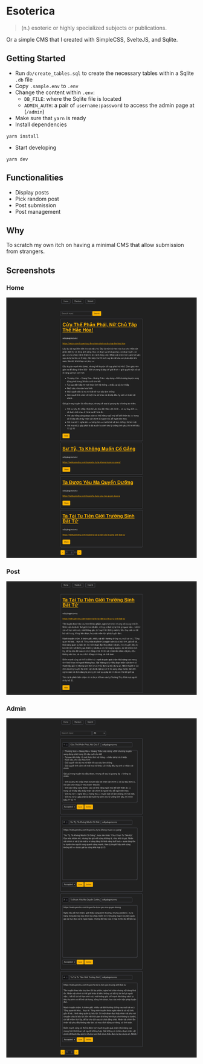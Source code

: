 # Esoterica

> (n.) esoteric or highly specialized subjects or publications.

Or a simple CMS that I created with SimpleCSS, SvelteJS, and Sqlite.

## Getting Started

- Run `db/create_tables.sql` to create the necessary tables within a Sqlite `.db` file
- Copy `.sample.env` to `.env`
- Change the content within `.env`:
  - `DB_FILE`: where the Sqlite file is located
  - `ADMIN_AUTH`: a pair of `username:password` to access the admin page at (`/admin`)
- Make sure that `yarn` is ready
- Install dependencies

```shell
yarn install
```

- Start developing

```shell
yarn dev
```

## Functionalities

- Display posts
- Pick random post
- Post submission
- Post management

## Why

To scratch my own itch on having a minimal CMS that allow submission from strangers.

## Screenshots

### Home

![](/docs/screenshots/home.png)

### Post

![](/docs/screenshots/post.png)

### Admin

![](/docs/screenshots/admin.png)

